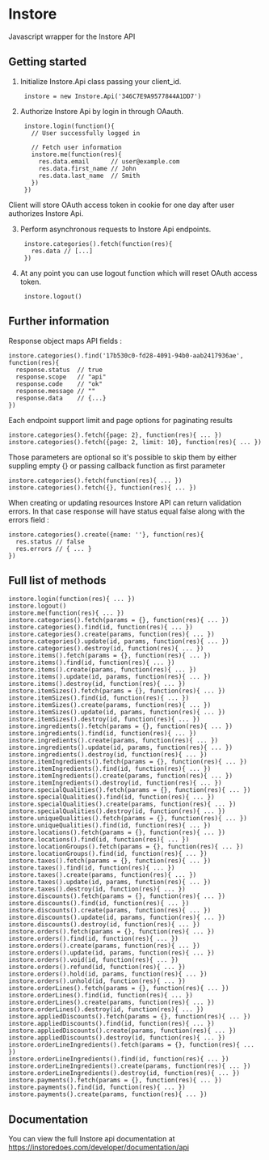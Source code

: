 Instore
===============

Javascript wrapper for the Instore API

## Getting started

1. Initialize Instore.Api class passing your client\_id.

        instore = new Instore.Api('346C7E9A9577844A1DD7')

2. Authorize Instore Api by login in through OAauth. 

        instore.login(function(){
          // User successfully logged in

          // Fetch user information
          instore.me(function(res){
            res.data.email      // user@example.com
            res.data.first_name // John
            res.data.last_name  // Smith
          })
        })
        
  Client will store OAuth access token in cookie for one day after user authorizes Instore Api.

3. Perform asynchronous requests to Instore Api endpoints.
        
        instore.categories().fetch(function(res){
          res.data // [...]
        })

4. At any point you can use logout function which will reset OAuth access token.
  
        instore.logout()

## Further information

Response object maps API fields :

    instore.categories().find('17b530c0-fd28-4091-94b0-aab2417936ae', function(res){
      response.status  // true
      response.scope   // "api"
      response.code    // "ok"
      response.message // ""
      response.data    // {...}
    })

Each endpoint support limit and page options for paginating results

    instore.categories().fetch({page: 2}, function(res){ ... })
    instore.categories().fetch({page: 2, limit: 10}, function(res){ ... })

Those parameters are optional so it's possible to skip them by either suppling empty {} or passing callback function as first parameter
  
    instore.categories().fetch(function(res){ ... })
    instore.categories().fetch({}, function(res){ ... })

When creating or updating resources Instore API can return validation errors. In that case response will have status equal false along with the errors field :

    instore.categories().create({name: ''}, function(res){
      res.status // false
      res.errors // { ... }
    })

## Full list of methods
       
    instore.login(function(res){ ... })
    instore.logout()
    instore.me(function(res){ ... })
    instore.categories().fetch(params = {}, function(res){ ... })
    instore.categories().find(id, function(res){ ... })
    instore.categories().create(params, function(res){ ... })
    instore.categories().update(id, params, function(res){ ... })
    instore.categories().destroy(id, function(res){ ... })
    instore.items().fetch(params = {}, function(res){ ... })
    instore.items().find(id, function(res){ ... })
    instore.items().create(params, function(res){ ... })
    instore.items().update(id, params, function(res){ ... })
    instore.items().destroy(id, function(res){ ... })
    instore.itemSizes().fetch(params = {}, function(res){ ... })
    instore.itemSizes().find(id, function(res){ ... })
    instore.itemSizes().create(params, function(res){ ... })
    instore.itemSizes().update(id, params, function(res){ ... })
    instore.itemSizes().destroy(id, function(res){ ... })
    instore.ingredients().fetch(params = {}, function(res){ ... })
    instore.ingredients().find(id, function(res){ ... })
    instore.ingredients().create(params, function(res){ ... })
    instore.ingredients().update(id, params, function(res){ ... })
    instore.ingredients().destroy(id, function(res){ ... })
    instore.itemIngredients().fetch(params = {}, function(res){ ... })
    instore.itemIngredients().find(id, function(res){ ... })
    instore.itemIngredients().create(params, function(res){ ... })
    instore.itemIngredients().destroy(id, function(res){ ... })
    instore.specialQualities().fetch(params = {}, function(res){ ... })
    instore.specialQualities().find(id, function(res){ ... })
    instore.specialQualities().create(params, function(res){ ... })
    instore.specialQualities().destroy(id, function(res){ ... })
    instore.uniqueQualities().fetch(params = {}, function(res){ ... })
    instore.uniqueQualities().find(id, function(res){ ... })
    instore.locations().fetch(params = {}, function(res){ ... })
    instore.locations().find(id, function(res){ ... })
    instore.locationGroups().fetch(params = {}, function(res){ ... })
    instore.locationGroups().find(id, function(res){ ... })
    instore.taxes().fetch(params = {}, function(res){ ... })
    instore.taxes().find(id, function(res){ ... })
    instore.taxes().create(params, function(res){ ... })
    instore.taxes().update(id, params, function(res){ ... })
    instore.taxes().destroy(id, function(res){ ... })
    instore.discounts().fetch(params = {}, function(res){ ... })
    instore.discounts().find(id, function(res){ ... })
    instore.discounts().create(params, function(res){ ... })
    instore.discounts().update(id, params, function(res){ ... })
    instore.discounts().destroy(id, function(res){ ... })
    instore.orders().fetch(params = {}, function(res){ ... })
    instore.orders().find(id, function(res){ ... })
    instore.orders().create(params, function(res){ ... })
    instore.orders().update(id, params, function(res){ ... })
    instore.orders().void(id, function(res){ ... })
    instore.orders().refund(id, function(res){ ... })
    instore.orders().hold(id, params, function(res){ ... })
    instore.orders().unhold(id, function(res){ ... })
    instore.orderLines().fetch(params = {}, function(res){ ... })
    instore.orderLines().find(id, function(res){ ... })
    instore.orderLines().create(params, function(res){ ... })
    instore.orderLines().destroy(id, function(res){ ... })
    instore.appliedDiscounts().fetch(params = {}, function(res){ ... })
    instore.appliedDiscounts().find(id, function(res){ ... })
    instore.appliedDiscounts().create(params, function(res){ ... })
    instore.appliedDiscounts().destroy(id, function(res){ ... })
    instore.orderLineIngredients().fetch(params = {}, function(res){ ... })
    instore.orderLineIngredients().find(id, function(res){ ... })
    instore.orderLineIngredients().create(params, function(res){ ... })
    instore.orderLineIngredients().destroy(id, function(res){ ... })
    instore.payments().fetch(params = {}, function(res){ ... })
    instore.payments().find(id, function(res){ ... })
    instore.payments().create(params, function(res){ ... })

## Documentation

You can view the full Instore api documentation at <https://instoredoes.com/developer/documentation/api>
